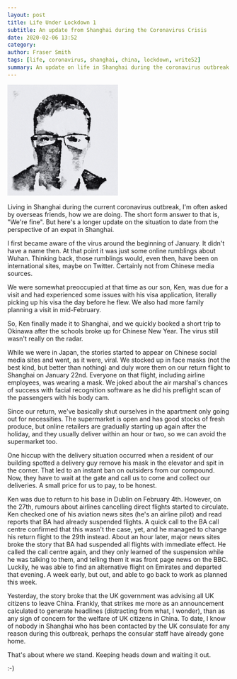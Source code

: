 ```yaml
---
layout: post
title: Life Under Lockdown 1
subtitle: An update from Shanghai during the Coronavirus Crisis
date: 2020-02-06 13:52
category:
author: Fraser Smith
tags: [life, coronavirus, shanghai, china, lockdown, write52]
summary: An update on life in Shanghai during the coronavirus outbreak
---
```

<img src="/img/masked.jpg" style="width: 250px;" />

Living in Shanghai during the current coronavirus outbreak, I'm often asked by overseas friends, how we are doing. The short form answer to that is, "We're fine". But here's a longer update on the situation to date from the perspective of an expat in Shanghai.
<!--more-->

I first became aware of the virus around the beginning of January. It didn't have a name then. At that point it was just some online rumblings about Wuhan. Thinking back, those rumblings would, even then, have been on international sites, maybe on Twitter. Certainly not from Chinese media sources.

We were somewhat preoccupied at that time as our son, Ken, was due for a visit and had experienced some issues with his visa application, literally picking up his visa the day before he flew. We also had more family planning a visit in mid-February.

So, Ken finally made it to Shanghai, and we quickly booked a short trip to Okinawa after the schools broke up for Chinese New Year. The virus still wasn't really on the radar.

While we were in Japan, the stories started to appear on Chinese social media sites and went, as it were, viral. We stocked up in face masks (not the best kind, but better than nothing) and duly wore them on our return flight to Shanghai on January 22nd. Everyone on that flight, including airline employees, was wearing a mask. We joked about the air marshal's chances of success with facial recognition software as he did his preflight scan of the passengers with his body cam.

Since our return, we've basically shut ourselves in the apartment only going out for necessities. The supermarket is open and has good stocks of fresh produce, but online retailers are gradually starting up again after the holiday, and they usually deliver within an hour or two, so we can avoid the supermarket too.

One hiccup with the delivery situation occurred when a resident of our building spotted a delivery guy remove his mask in the elevator and spit in the corner. That led to an instant ban on outsiders from our compound. Now, they have to wait at the gate and call us to come and collect our deliveries. A small price for us to pay, to be honest.

Ken was due to return to his base in Dublin on February 4th. However, on the 27th, rumours about airlines cancelling direct flights started to circulate. Ken checked one of his aviation news sites (he's an airline pilot) and read reports that BA had already suspended flights. A quick call to the BA call centre confirmed that this wasn't the case, yet, and he managed to change his return flight to the 29th instead. About an hour later, major news sites broke the story that BA had suspended all flights with immediate effect. He called the call centre again, and they only learned of the suspension while he was talking to them, and telling them it was front page news on the BBC. Luckily, he was able to find an alternative flight on Emirates and departed that evening. A week early, but out, and able to go back to work as planned this week.

Yesterday, the story broke that the UK government was advising all UK citizens to leave China. Frankly, that strikes me more as an announcement calculated to generate headlines (distracting from what, I wonder), than as any sign of concern for the welfare of UK citizens in China. To date, I know of nobody in Shanghai who has been contacted by the UK consulate for any reason during this outbreak, perhaps the consular staff have already gone home.

That's about where we stand. Keeping heads down and waiting it out.

:-)





